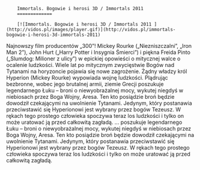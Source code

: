 
        Immortals. Bogowie i herosi 3D / Immortals 2011 
        =============
        
        [![Immortals. Bogowie i herosi 3D / Immortals 2011 ](http://vidos.pl/images/player.gif)](http://vidos.pl/immortals-bogowie-i-herosi-3d-immortals-2011)
        
        
 Najnowszy film producentów „300”! Mickey Rourke („Niezniszczalni”, „Iron Man 2”), John Hurt („Harry Potter i Insygnia Śmierci”) i piękna Freida Pinto („Slumdog: Milioner z ulicy”) w epickiej opowieści o mitycznej walce o ocalenie ludzkości. Wiele lat po mitycznym zwycięstwie Bogów nad Tytanami na horyzoncie pojawia się nowe zagrożenie. Żądny władzy król Hyperion (Mickey Rourke) wypowiada wojnę ludzkości. Plądrując bezbronne, wobec jego brutalnej armii, ziemie Grecji poszukuje legendarnego Łuku – broni o niewyobrażalnej mocy, wykutej niegdyś w niebiosach przez Boga Wojny, Aresa. Ten kto posiądzie broń będzie dowodził czekającymi na uwolnienie Tytanami. Jedynym, który postanawia przeciwstawić się Hyperionowi jest wybrany przez bogów Tezeusz. W rękach tego prostego człowieka spoczywa teraz los ludzkości i tylko on może uratować ją przed całkowitą zagładą.   ... poszukuje legendarnego Łuku – broni o niewyobrażalnej mocy, wykutej niegdyś w niebiosach przez Boga Wojny, Aresa. Ten kto posiądzie broń będzie dowodził czekającymi na uwolnienie Tytanami. Jedynym, który postanawia przeciwstawić się Hyperionowi jest wybrany przez bogów Tezeusz. W rękach tego prostego człowieka spoczywa teraz los ludzkości i tylko on może uratować ją przed całkowitą zagładą.
    